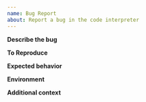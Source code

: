 ```yaml
---
name: Bug Report
about: Report a bug in the code interpreter
---
```


**Describe the bug**

**To Reproduce**

**Expected behavior**

**Environment**

**Additional context**
